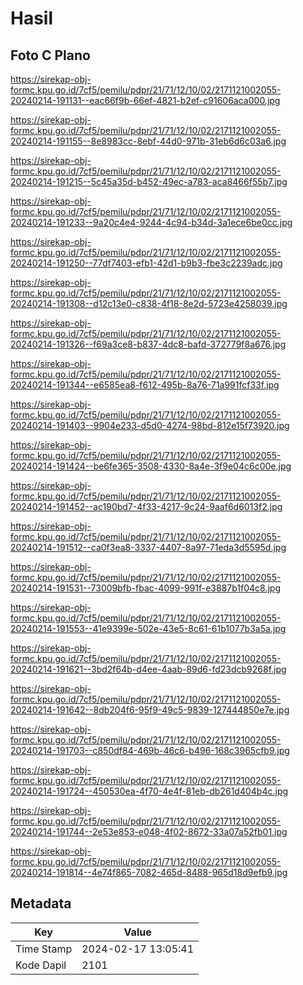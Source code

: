# Hasil

## Foto C Plano

https://sirekap-obj-formc.kpu.go.id/7cf5/pemilu/pdpr/21/71/12/10/02/2171121002055-20240214-191131--eac66f9b-66ef-4821-b2ef-c91606aca000.jpg

https://sirekap-obj-formc.kpu.go.id/7cf5/pemilu/pdpr/21/71/12/10/02/2171121002055-20240214-191155--8e8983cc-8ebf-44d0-971b-31eb6d6c03a6.jpg

https://sirekap-obj-formc.kpu.go.id/7cf5/pemilu/pdpr/21/71/12/10/02/2171121002055-20240214-191215--5c45a35d-b452-49ec-a783-aca8466f55b7.jpg

https://sirekap-obj-formc.kpu.go.id/7cf5/pemilu/pdpr/21/71/12/10/02/2171121002055-20240214-191233--9a20c4e4-9244-4c94-b34d-3a1ece6be0cc.jpg

https://sirekap-obj-formc.kpu.go.id/7cf5/pemilu/pdpr/21/71/12/10/02/2171121002055-20240214-191250--77df7403-efb1-42d1-b9b3-fbe3c2239adc.jpg

https://sirekap-obj-formc.kpu.go.id/7cf5/pemilu/pdpr/21/71/12/10/02/2171121002055-20240214-191308--d12c13e0-c838-4f18-8e2d-5723e4258039.jpg

https://sirekap-obj-formc.kpu.go.id/7cf5/pemilu/pdpr/21/71/12/10/02/2171121002055-20240214-191326--f69a3ce8-b837-4dc8-bafd-372779f8a676.jpg

https://sirekap-obj-formc.kpu.go.id/7cf5/pemilu/pdpr/21/71/12/10/02/2171121002055-20240214-191344--e6585ea8-f612-495b-8a76-71a991fcf33f.jpg

https://sirekap-obj-formc.kpu.go.id/7cf5/pemilu/pdpr/21/71/12/10/02/2171121002055-20240214-191403--9904e233-d5d0-4274-98bd-812e15f73920.jpg

https://sirekap-obj-formc.kpu.go.id/7cf5/pemilu/pdpr/21/71/12/10/02/2171121002055-20240214-191424--be6fe365-3508-4330-8a4e-3f9e04c6c00e.jpg

https://sirekap-obj-formc.kpu.go.id/7cf5/pemilu/pdpr/21/71/12/10/02/2171121002055-20240214-191452--ac190bd7-4f33-4217-9c24-9aaf6d6013f2.jpg

https://sirekap-obj-formc.kpu.go.id/7cf5/pemilu/pdpr/21/71/12/10/02/2171121002055-20240214-191512--ca0f3ea8-3337-4407-8a97-71eda3d5595d.jpg

https://sirekap-obj-formc.kpu.go.id/7cf5/pemilu/pdpr/21/71/12/10/02/2171121002055-20240214-191531--73009bfb-fbac-4099-991f-e3887b1f04c8.jpg

https://sirekap-obj-formc.kpu.go.id/7cf5/pemilu/pdpr/21/71/12/10/02/2171121002055-20240214-191553--41e9399e-502e-43e5-8c61-61b1077b3a5a.jpg

https://sirekap-obj-formc.kpu.go.id/7cf5/pemilu/pdpr/21/71/12/10/02/2171121002055-20240214-191621--3bd2f64b-d4ee-4aab-89d6-fd23dcb9268f.jpg

https://sirekap-obj-formc.kpu.go.id/7cf5/pemilu/pdpr/21/71/12/10/02/2171121002055-20240214-191642--8db204f6-95f9-49c5-9839-127444850e7e.jpg

https://sirekap-obj-formc.kpu.go.id/7cf5/pemilu/pdpr/21/71/12/10/02/2171121002055-20240214-191703--c850df84-469b-46c6-b496-168c3965cfb9.jpg

https://sirekap-obj-formc.kpu.go.id/7cf5/pemilu/pdpr/21/71/12/10/02/2171121002055-20240214-191724--450530ea-4f70-4e4f-81eb-db261d404b4c.jpg

https://sirekap-obj-formc.kpu.go.id/7cf5/pemilu/pdpr/21/71/12/10/02/2171121002055-20240214-191744--2e53e853-e048-4f02-8672-33a07a52fb01.jpg

https://sirekap-obj-formc.kpu.go.id/7cf5/pemilu/pdpr/21/71/12/10/02/2171121002055-20240214-191814--4e74f865-7082-465d-8488-965d18d9efb9.jpg


## Metadata

| Key        | Value               |
| ---------- | ------------------- |
| Time Stamp | 2024-02-17 13:05:41 |
| Kode Dapil | 2101                |



